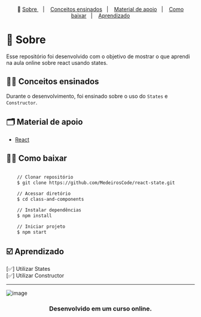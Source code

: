 <p align="center">🎉
  <a href="#-sobre"> Sobre </a>&nbsp;&nbsp;&nbsp;|&nbsp;&nbsp;&nbsp;
  <a href="#-conceitos-ensinados">Conceitos ensinados</a>&nbsp;&nbsp;&nbsp;|&nbsp;&nbsp;&nbsp;
  <a href="#-material-de-apoio">Material de apoio</a>&nbsp;&nbsp;&nbsp;|&nbsp;&nbsp;&nbsp;
  <a href="#-como-baixar">Como baixar</a>&nbsp;&nbsp;&nbsp;|&nbsp;&nbsp;&nbsp;
  <a href="#️-Aprendizado">Aprendizado</a>
</p>

# 🔖 Sobre

Esse repositório foi desenvolvido com o objetivo de mostrar o que aprendi na aula online sobre react usando states.

## ✍🏻 Conceitos ensinados

Durante o desenvolvimento, foi ensinado sobre o uso do `States` e `Constructor`.

## 🗂 Material de apoio

- [React](https://www.typescriptlang.org/)

## 👍🏻 Como baixar

```bash

    // Clonar repositório
    $ git clone https://github.com/MedeirosCode/react-state.git

    // Acessar diretório
    $ cd class-and-components

    // Instalar dependências
    $ npm install

    // Iniciar projeto
    $ npm start
```

## ☑️ Aprendizado

[✅] Utilizar States <br/>
[✅] Utilizar Constructor<br/>

---
![image](https://user-images.githubusercontent.com/90536013/207212598-bc2bae3b-899e-452a-88c7-eaf0d4467ce0.png)

<h3 align="center"> Desenvolvido em um curso online. </h3>
